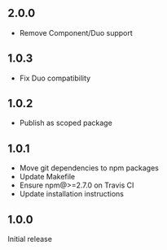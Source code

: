 ## 2.0.0

- Remove Component/Duo support

## 1.0.3

- Fix Duo compatibility

## 1.0.2

- Publish as scoped package

## 1.0.1

- Move git dependencies to npm packages
- Update Makefile
- Ensure npm@>=2.7.0 on Travis CI
- Update installation instructions

## 1.0.0

Initial release
